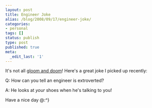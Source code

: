 ```yaml
---
layout: post
title: Engineer Joke
alias: /blog/2008/09/17/engineer-joke/
categories:
- personal
tags: []
status: publish
type: post
published: true
meta:
  _edit_last: '1'
---
```

It's not all <a title="SethHolloway.com Farewell Lehman Bros" href="http://sethholloway.com/blog/?p=116" target="_blank">gloom and doom</a>! Here's a great joke I picked up recently:

Q: How can you tell an engineer is extroverted?

A: He looks at <em>your</em> shoes when he's talking to you!

Have a nice day @:^}
